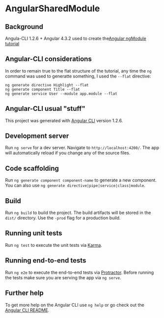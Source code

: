 # AngularSharedModule

## Background

Angula-CLI 1.2.6 + Angular 4.3.2 used to create the[Angular ngModule tutorial](https://angular.io/guide/ngmodule)

## Angular-CLI considerations

In order to remain true to the flat structure of the tutorial, any time the `ng` command was used to generatte something, 
I used the `--flat` directive:

```npm
ng generate directive Highlight --flat
ng generate component Title --flat
ng generate service User --module app.module --flat
```

## Angular-CLI usual "stuff"

This project was generated with [Angular CLI](https://github.com/angular/angular-cli) version 1.2.6.

## Development server

Run `ng serve` for a dev server. Navigate to `http://localhost:4200/`. The app will automatically reload if you change any of the source files.

## Code scaffolding

Run `ng generate component component-name` to generate a new component. You can also use `ng generate directive|pipe|service|class|module`.

## Build

Run `ng build` to build the project. The build artifacts will be stored in the `dist/` directory. Use the `-prod` flag for a production build.

## Running unit tests

Run `ng test` to execute the unit tests via [Karma](https://karma-runner.github.io).

## Running end-to-end tests

Run `ng e2e` to execute the end-to-end tests via [Protractor](http://www.protractortest.org/).
Before running the tests make sure you are serving the app via `ng serve`.

## Further help

To get more help on the Angular CLI use `ng help` or go check out the [Angular CLI README](https://github.com/angular/angular-cli/blob/master/README.md).
